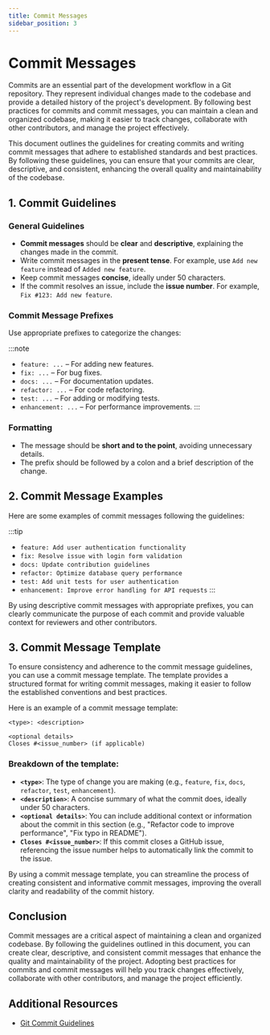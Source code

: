 ```yaml
---
title: Commit Messages
sidebar_position: 3
---
```


# Commit Messages

Commits are an essential part of the development workflow in a Git repository. They represent individual changes made to the codebase and provide a detailed history of the project's development. By following best practices for commits and commit messages, you can maintain a clean and organized codebase, making it easier to track changes, collaborate with other contributors, and manage the project effectively.

This document outlines the guidelines for creating commits and writing commit messages that adhere to established standards and best practices. By following these guidelines, you can ensure that your commits are clear, descriptive, and consistent, enhancing the overall quality and maintainability of the codebase.

## 1. **Commit Guidelines**

### General Guidelines

- **Commit messages** should be **clear** and **descriptive**, explaining the changes made in the commit.
- Write commit messages in the **present tense**. For example, use `Add new feature` instead of `Added new feature`.
- Keep commit messages **concise**, ideally under 50 characters.
- If the commit resolves an issue, include the **issue number**. For example, `Fix #123: Add new feature`.

### Commit Message Prefixes

Use appropriate prefixes to categorize the changes:

:::note
- `feature: ...` – For adding new features.
- `fix: ...` – For bug fixes.
- `docs: ...` – For documentation updates.
- `refactor: ...` – For code refactoring.
- `test: ...` – For adding or modifying tests.
- `enhancement: ...` – For performance improvements.
:::

### Formatting

- The message should be **short and to the point**, avoiding unnecessary details.
- The prefix should be followed by a colon and a brief description of the change.

## 2. **Commit Message Examples**

Here are some examples of commit messages following the guidelines:

:::tip
- `feature: Add user authentication functionality`
- `fix: Resolve issue with login form validation`
- `docs: Update contribution guidelines`
- `refactor: Optimize database query performance`
- `test: Add unit tests for user authentication`
- `enhancement: Improve error handling for API requests`
:::

By using descriptive commit messages with appropriate prefixes, you can clearly communicate the purpose of each commit and provide valuable context for reviewers and other contributors.

## 3. **Commit Message Template**

To ensure consistency and adherence to the commit message guidelines, you can use a commit message template. The template provides a structured format for writing commit messages, making it easier to follow the established conventions and best practices.

Here is an example of a commit message template:

```
<type>: <description>

<optional details>
Closes #<issue_number> (if applicable)
```

### Breakdown of the template:

- **`<type>`**: The type of change you are making (e.g., `feature`, `fix`, `docs`, `refactor`, `test`, `enhancement`).
- **`<description>`**: A concise summary of what the commit does, ideally under 50 characters.
- **`<optional details>`**: You can include additional context or information about the commit in this section (e.g., "Refactor code to improve performance", "Fix typo in README").
- **`Closes #<issue_number>`**: If this commit closes a GitHub issue, referencing the issue number helps to automatically link the commit to the issue.

By using a commit message template, you can streamline the process of creating consistent and informative commit messages, improving the overall clarity and readability of the commit history.

## Conclusion

Commit messages are a critical aspect of maintaining a clean and organized codebase. By following the guidelines outlined in this document, you can create clear, descriptive, and consistent commit messages that enhance the quality and maintainability of the project. Adopting best practices for commits and commit messages will help you track changes effectively, collaborate with other contributors, and manage the project efficiently.

## Additional Resources

- [Git Commit Guidelines](https://www.conventionalcommits.org/)
